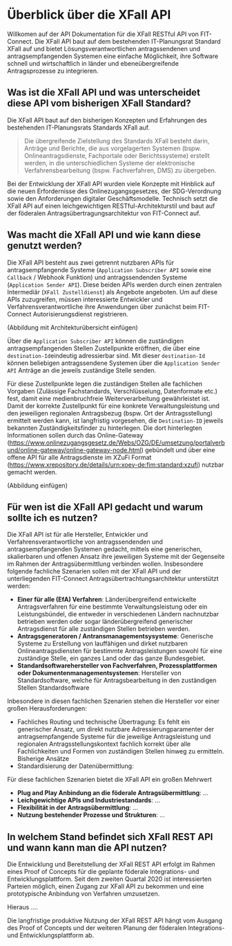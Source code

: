 # Überblick über die XFall API

Willkomen auf der API Dokumentation für die XFall RESTful API von FIT-Connect. Die XFall API baut auf dem bestehenden IT-Planungsrat Standard XFall auf und bietet Lösungsverantwortlichen antragssendenen und antragsempfangenden Systemen eine einfache Möglichkeit, ihre Software schnell und wirtschaftlich in länder und ebeneübergreifende Antragsprozesse zu integrieren.

## Was ist die XFall API und was unterscheidet diese API vom bisherigen XFall Standard?

Die XFall API baut auf den bisherigen Konzepten und Erfahrungen des bestehenden IT-Planungsrats Standards XFall auf. 

> Die übergreifende Zielstellung des Standards XFall besteht darin, Anträge und Berichte, die aus vorgelagerten Systemen (bspw. Onlineantragsdienste, Fachportale oder Berichtssysteme) erstellt werden, in die unterschiedlichen Systeme der elektronische Verfahrensbearbeitung (bspw. Fachverfahren, DMS) zu übergeben. 

Bei der Entwicklung der XFall API wurden viele Konzepte mit Hinblick auf die neuen Erfordernisse des Onlinezugangsgesetzes, der SDG-Verordnung sowie den Anforderungen digitaler Geschäftsmodelle. Technisch setzt die XFall API auf einen leichgewichtigen RESTful-Architekturstil und baut auf der föderalen Antragsübertragungsarchitektur von FIT-Connect auf.

## Was macht die XFall API und wie kann diese genutzt werden?

Die XFall API besteht aus zwei getrennt nutzbaren APIs für antragsempfangende Systeme (`Application Subscriber API` sowie eine `Callback` / Webhook Funktion) und antragssendenden Systeme (`Application Sender API`). Diese beiden APIs werden durch einen zentralen Intermediär (`XFall Zustelldienst`) als Angebote angeboten. Um auf diese APIs zuzugreifen, müssen interessierte Entwickler und Verfahrensverantwortliche ihre Anwendungen über zunächst beim FIT-Connect Autorisierungsdienst registrieren.

(Abbildung mit Architekturübersicht einfügen)

Über die `Application Subscriber API` können die zuständigen antragsempfangenden Stellen Zustellpunkte eröffnen, die über eine `destination-Id`eindeutig adressierbar sind. Mit dieser `destination-Id` können beliebigen antragssendene Systemen über die `Application Sender API` Anträge an die jeweils zuständige Stelle senden.

Für diese Zustellpunkte legen die zuständigen Stellen alle fachlichen Vorgaben (Zulässige Fachstandards, Verschlüsselung, Datenformate etc.) fest, damit eine medienbruchfreie Weiterverarbeitung gewährleistet ist. Damit der korrekte Zustellpunkt für eine konkrete Verwaltungsleistung und den jeweiligen regionalen Antragsbezug (bspw. Ort der Antragsstellung) ermittelt werden kann, ist langfristig vorgesehen, die `Destination-ID` jeweils bekannten Zuständigkeitsfinder zu hinterlegen. Die dort hinterlegten Informationen sollen durch das Online-Gateway (https://www.onlinezugangsgesetz.de/Webs/OZG/DE/umsetzung/portalverbund/online-gateway/online-gateway-node.html) gebündelt und  über eine offene API für alle Antragsdienste im XZuFi Format (https://www.xrepository.de/details/urn:xoev-de:fim:standard:xzufi) nutzbar gemacht werden.

(Abbildung einfügen)

## Für wen ist die XFall API gedacht und warum sollte ich es nutzen?

Die XFall API ist für alle Hersteller, Entwickler und Verfahrensverantwortliche von antragssendenden und antragsempfangenden Systemen gedacht, mittels eine generischen, skalierbaren und offenen Ansatz ihre jeweiligen Systeme mit der Gegenseite im Rahmen der Antragsübermittlung verbinden wollen. Insbesondere folgende fachliche Szenarien sollen mit der XFall API und der unterliegenden FIT-Connect Antragsübertrachtungsarchitektur unterstützt werden:
- **Einer für alle (EfA) Verfahren**: Länderübergreifend entwickelte Antragsverfahren für eine bestimmte Verwaltungsleistung oder ein Leistungsbündel, die entweder in verschiedenen Ländern nachnutzbar betrieben werden oder sogar länderübergreifend generischer Antragsdienst für alle zuständigen Stellen betrieben werden.
- **Antragsgeneratoren / Antransmanagementsysysteme**: Generische Systeme zu Erstellung von lauffähigen und dirket nutzbaren Onlineantragsdiensten für bestimmte Antragsleistungen sowohl für eine zuständige Stelle, ein ganzes Land oder das ganze Bundesgebiet. 
- **Standardsoftwarehersteller von Fachverfahren, Prozessplattformen oder Dokumentenmanagementsystemen**: Hersteller von Standardsoftware, welche für Antragsbearbeitung in den zuständigen Stellen Standardsoftware

Inbesondere in diesen fachlichen Szenarien stehen die Hersteller vor einer großen Herausforderungen:
- Fachliches Routing und technische Übertragung: Es fehlt ein generischer Ansatz, um direkt nutzbare Adressierungparamenter der antragsempfangende Systeme für die jeweilige Antragsleistung und regionalen Antragsstellungskontext fachlich korrekt über alle Fachlichkeiten und Formen von zuständigen Stellen hinweg zu ermitteln. Bisherige Ansätze
- Standardisierung der Datenübermittlung: 

Für diese fachlichen Szenarien bietet die XFall API ein großen Mehrwert 
- **Plug and Play Anbindung an die föderale Antragsübermittlung**: ...
- **Leichgewichtige APIs und Industriestandards**: ...
- **Flexibilität in der Antragsübermittlung**: ...
- **Nutzung bestehender Prozesse und Strukturen**: ...

## In welchem Stand befindet sich XFall REST API und wann kann man die API nutzen?

Die Entwicklung und Bereitstellung der XFall REST API erfolgt im Rahmen eines Proof of Concepts für die geplante föderale Integrations- und Entwicklungsplattform. Seit dem zweiten Quartal 2020 ist interessierten Parteien möglich, einen Zugang zur XFall API zu bekommen und eine prototypische Anbindung von Verfahren umzusetzen.

Hieraus ....

Die langfristige produktive Nutzung der XFall REST API hängt vom Ausgang des Proof of Concepts und der weiteren Planung der föderalen Integrations- und Entwicklungsplattform ab.

## 

